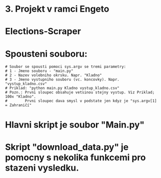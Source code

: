 # 3. Projekt v ramci Engeto

# Elections-Scraper

# Spousteni souboru: 
    # Soubor se spousti pomoci sys.argv se tremi parametry:
    # 1 - Jmeno souboru - "main.py"
    # 2 - Nazev volebniho okrsku. Napr. "Kladno"
    # 3 - Jmeno vystupniho souboru (vc. koncovky). Napr. "vystup_kladno.csv"
    # Priklad: "python main.py Kladno vystup_kladno.csv"
    # Pozn.: Prvni sloupec obsahuje vetsinou stejny vystup. Viz Priklad; 100x "Kladno". 
    #        Prvni sloupec dava smysl v podstate jen kdyz je "sys.argv[1] = Zahraničí"

# Hlavni skript je soubor "Main.py"
# Skript "download_data.py" je pomocny s nekolika funkcemi pro stazeni vysledku. 
